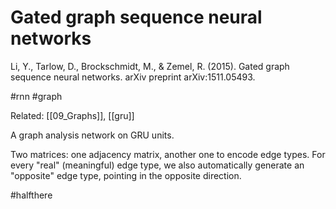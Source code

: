 # Gated graph sequence neural networks

Li, Y., Tarlow, D., Brockschmidt, M., & Zemel, R. (2015). Gated graph sequence neural networks. arXiv preprint arXiv:1511.05493.

#rnn #graph

Related: [[09_Graphs]], [[gru]]

A graph analysis network on GRU units.

Two matrices: one adjacency matrix, another one to encode edge types. For every "real" (meaningful) edge type, we also automatically generate an "opposite" edge type, pointing in the opposite direction.

#halfthere
